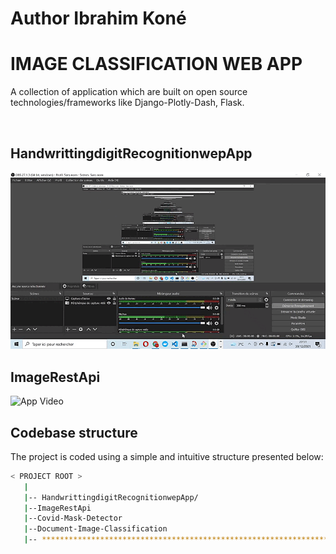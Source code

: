 # Author Ibrahim Koné 
# IMAGE CLASSIFICATION WEB APP


A collection of application which are built on open source technologies/frameworks like Django-Plotly-Dash, Flask.

<br />




## HandwrittingdigitRecognitionwepApp
![App Video](https://github.com/Ibmaria/Image-Classification-Web-Apps/blob/master/HandwrittingdigitRecognitionwepApp/videoapp.gif)
<br />

## ImageRestApi
![App Video](https://github.com/Ibmaria/Image-Classification-Web-Apps/blob/master/ImageRestApi/videoapp.gif)


## Codebase structure

The project is coded using a simple and intuitive structure presented below:

```bash
< PROJECT ROOT >
   |
   |-- HandwrittingdigitRecognitionwepApp/                              
   |--ImageRestApi
   |--Covid-Mask-Detector
   |--Document-Image-Classification
   |-- ************************************************************************
```

<br />





